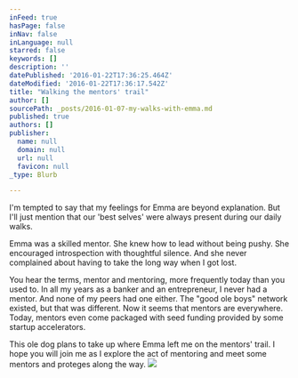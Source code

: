 ```yaml
---
inFeed: true
hasPage: false
inNav: false
inLanguage: null
starred: false
keywords: []
description: ''
datePublished: '2016-01-22T17:36:25.464Z'
dateModified: '2016-01-22T17:36:17.542Z'
title: "Walking the mentors' trail"
author: []
sourcePath: _posts/2016-01-07-my-walks-with-emma.md
published: true
authors: []
publisher:
  name: null
  domain: null
  url: null
  favicon: null
_type: Blurb

---
```

I'm tempted to say that my feelings for Emma are beyond explanation. But I'll just mention that our 'best selves' were always present during our daily walks.

Emma was a skilled mentor. She knew how to lead without being pushy. She encouraged introspection with thoughtful silence. And she never complained about having to take the long way when I got lost. 

You hear the terms, mentor and mentoring, more frequently today than you used to. In all my years as a banker and an entrepreneur, I never had a mentor. And none of my peers had one either. The "good ole boys" network existed, but that was different. Now it seems that mentors are everywhere. Today, mentors even come packaged with seed funding provided by some startup accelerators. 

This ole dog plans to take up where Emma left me on the mentors' trail. I hope you will join me as I explore the act of mentoring and meet some mentors and proteges along the way. ![](https://the-grid-user-content.s3-us-west-2.amazonaws.com/428f8b49-cf93-48a8-b0ef-947ac4fb9a90.jpg)